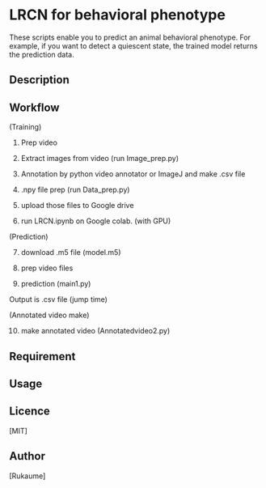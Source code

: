 LRCN for behavioral phenotype
==
These scripts enable you to predict an animal behavioral phenotype. For example, if you want to detect a quiescent state, the trained model returns the prediction data. 

## Description

## Workflow
(Training)

1. Prep video 

2. Extract images from video (run Image_prep.py)  

3. Annotation by python video annotator or ImageJ and make .csv file

4. .npy file prep (run Data_prep.py)

5. upload those files to Google drive

6. run LRCN.ipynb on Google colab. (with GPU)


(Prediction)

7. download .m5 file (model.m5) 

8. prep video files

9. prediction (main1.py)

Output is .csv file (jump time)

(Annotated video make) 

10. make annotated video (Annotatedvideo2.py)



## Requirement

## Usage

## Licence

[MIT]

## Author

[Rukaume]

